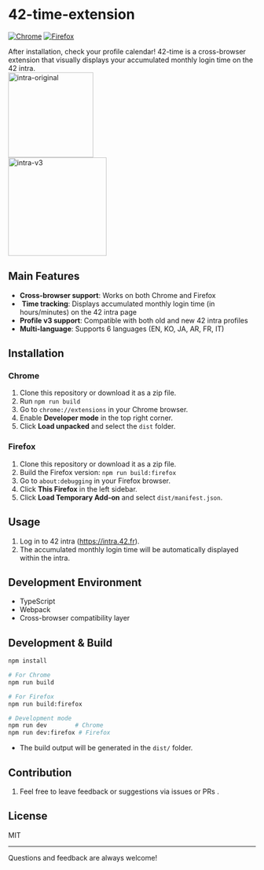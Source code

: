 # 42-time-extension

[![Chrome](https://img.shields.io/badge/Chrome-4285F4?style=for-the-badge&logo=googlechrome&logoColor=white)](https://chromewebstore.google.com/detail/42-time/mkcopllnpeelmaigfccokdclgaefnjoe?authuser=3&hl=ko)
[![Firefox](https://img.shields.io/badge/Firefox-FF7139?style=for-the-badge&logo=firefox&logoColor=white)](#firefox)

After installation, check your profile calendar! 42-time is a cross-browser extension that visually displays your accumulated monthly login time on the 42 intra.
<br>
<img width="173" alt="intra-original" src="https://github.com/user-attachments/assets/1aceb15b-7392-42cc-b9e3-1bfe4cf68836" />
<br>
<img width="200" alt="intra-v3" src="https://github.com/user-attachments/assets/83d6abf9-d905-4aa3-963f-0498ec8ceb5d" />


## Main Features

-  **Cross-browser support**: Works on both Chrome and Firefox
- ️ **Time tracking**: Displays accumulated monthly login time (in hours/minutes) on the 42 intra page
-  **Profile v3 support**: Compatible with both old and new 42 intra profiles
-  **Multi-language**: Supports 6 languages (EN, KO, JA, AR, FR, IT)

## Installation

### Chrome
1. Clone this repository or download it as a zip file.
2. Run `npm run build`
3. Go to `chrome://extensions` in your Chrome browser.
4. Enable **Developer mode** in the top right corner.
5. Click **Load unpacked** and select the `dist` folder.

### Firefox
1. Clone this repository or download it as a zip file.
2. Build the Firefox version: `npm run build:firefox`
3. Go to `about:debugging` in your Firefox browser.
4. Click **This Firefox** in the left sidebar.
5. Click **Load Temporary Add-on** and select `dist/manifest.json`.

## Usage

1. Log in to 42 intra (https://intra.42.fr).
2. The accumulated monthly login time will be automatically displayed within the intra.

## Development Environment

- TypeScript
- Webpack
- Cross-browser compatibility layer

## Development & Build

```bash
npm install

# For Chrome
npm run build

# For Firefox
npm run build:firefox

# Development mode
npm run dev        # Chrome
npm run dev:firefox # Firefox
```

- The build output will be generated in the `dist/` folder.

## Contribution

1. Feel free to leave feedback or suggestions via issues or PRs .

## License

MIT

---

Questions and feedback are always welcome!
